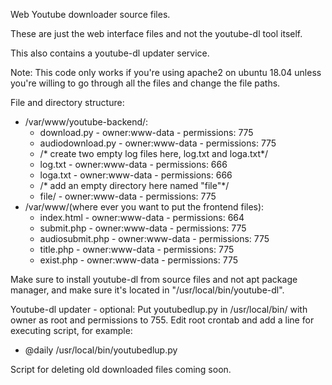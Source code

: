 Web Youtube downloader source files. 

These are just the web interface files and not the youtube-dl tool itself.

This also contains a youtube-dl updater service.

Note: This code only works if you're using apache2 on ubuntu 18.04 unless you're willing to go through all the files and change the file paths.

File and directory structure: 
-   /var/www/youtube-backend/: 
    -   download.py - owner:www-data - permissions: 775
    -   audiodownload.py - owner:www-data - permissions: 775
    -   /* create two empty log files here, log.txt and loga.txt*/
    -   log.txt - owner:www-data - permissions: 666
    -   loga.txt - owner:www-data - permissions: 666
    -   /* add an empty directory here named "file"*/
    -   file/ - owner:www-data - permissions: 775
-   /var/www/(where ever you want to put the frontend files):
    -   index.html - owner:www-data - permissions: 664
    -   submit.php - owner:www-data - permissions: 775
    -   audiosubmit.php - owner:www-data - permissions: 775
    -   title.php - owner:www-data - permissions: 775
    -   exist.php - owner:www-data - permissions: 775
        
Make sure to install youtube-dl from source files and not apt package manager, and make sure it's located in "/usr/local/bin/youtube-dl".

Youtube-dl updater - optional:
Put youtubedlup.py in /usr/local/bin/ with owner as root and permissions to 755.
Edit root crontab and add a line for executing script, for example:
-   @daily /usr/local/bin/youtubedlup.py
    
Script for deleting old downloaded files coming soon.
